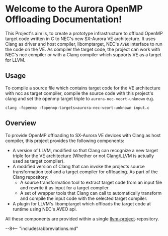 # Welcome to the Aurora OpenMP Offloading Documentation!

This Project's aim is, to create a prototype infrastructure to offload
OpenMP target code written in C to NEC's new SX-Aurora VE architecture.
It uses Clang as driver and host compiler, libomptarget, NEC's `AVEO`
interface to run the code on the VE. As compiler the target code, the
project can work with NEC's ncc compiler or with a Clang compiler which
supports VE as a target for LLVM.

## Usage

To compile a source file which contains target code for the VE
architecture with ncc as target compiler, compile the source code with
this project's clang and set the openmp target triple to
`aurora-nec-veort-unknown` e.g.

``` shell
clang -fopenmp -fopenmp-targets=aurora-nec-veort-unknown input.c
```

## Overview

To provide OpenMP offloading to SX-Aurora VE devices with Clang as host
compiler, this project provides the following components:

- A version of LLVM, modified so that Clang can recognize a new target
  triple for the VE architecture (Whether or not Clang/LLVM is actually
  used as target compiler).
- A modified version of Clang that can invoke the projects source
  transformation tool and a target compiler for offloading. As part of
  the Clang repository:
  - A source transformation tool to extract target code from an
    input file and rewrite it as input for a target compiler.
  - A set of wrapper tools that Clang can call to automatically
    transform and compile the input code with the selected target
    compiler.
- A plugin for LLVM's libomptarget which offloads the target code at
  runtime using NEC's AVEO api.

All these components are provided within a single
[llvm-project](%%llvm%%)-repository.

--8<-- "includes/abbreviations.md"
